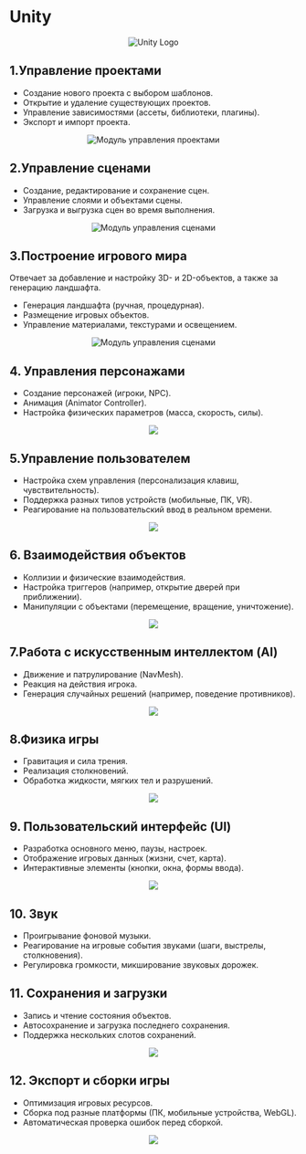 <h1>Unity</h1>
<p align="center">
  <img src="https://avatars.mds.yandex.net/i?id=2c475b93f7ad3f6e0b5a87e00deb1dba82c98555-12967326-images-thumbs&n=13" alt="Unity Logo" align="center">
</p>

<h2><b>1.Управление проектами</b></h2>

<ul>
  <li>Создание нового проекта с выбором шаблонов.</li>
  <li>Открытие и удаление существующих проектов.</li>
  <li>Управление зависимостями (ассеты, библиотеки, плагины).</li>
  <li>Экспорт и импорт проекта.</li>
</ul>
<p align="center">
  <img src="https://learn.microsoft.com/ru-ru/azure/communication-services/quickstarts/voice-video-calling/media/unity/create-a-new-project.png" alt="Модуль управления проектами">
</p>

<h2><b>2.Управление сценами</b></h2>
<ul>
  <li>Создание, редактирование и сохранение сцен.</li>
  <li>Управление слоями и объектами сцены.</li>
  <li>Загрузка и выгрузка сцен во время выполнения.</li>
</ul>
<p align="center">
  <img src="https://static.tildacdn.com/tild3865-6566-4130-b834-393435373630/aaf10af9c4089fb9be04.png" alt="Модуль управления сценами">
</p>
<h2><b>3.Построение игрового мира </b></h2>
<p> Отвечает за добавление и настройку 3D- и 2D-объектов, а также за генерацию ландшафта. </p>
<ul>
<li>Генерация ландшафта (ручная, процедурная). </li>
<li>Размещение игровых объектов. </li>
<li>Управление материалами, текстурами и освещением. </li>
</ul>
<p align="center">
  <img src="https://avatars.mds.yandex.net/i?id=d86be3a21246340b8fa17224fdcfc0f1_l-5291937-images-thumbs&n=13" alt="Модуль управления сценами">
</p>

<h2><b>4. Управления персонажами</b></h2>

<ul>
<li>Создание персонажей (игроки, NPC). </li>
<li>Анимация (Animator Controller). </li>
<li>Настройка физических параметров (масса, скорость, силы).</li>
</ul>
<p align="center">
  <img src="https://i.pinimg.com/originals/65/8b/47/658b47d5147d29eaab2be5aebfdd972f.png">
</p>

<h2><b>5.Управление пользователем</b></h2>

<ul>
<li>Настройка схем управления (персонализация клавиш, чувствительность).</li>
<li>Поддержка разных типов устройств (мобильные, ПК, VR).</li>
<li>Реагирование на пользовательский ввод в реальном времени.</li>
</ul>
<p align="center">
  <img src="https://avatars.mds.yandex.net/i?id=410d963881cddabb82d8a66d61dff1e6_l-4575627-images-thumbs&n=13">
</p>


<h2><b>6. Взаимодействия объектов</b></h2>

<ul>
<li>Коллизии и физические взаимодействия.</li>
<li>Настройка триггеров (например, открытие дверей при приближении).</li>
<li>Манипуляции с объектами (перемещение, вращение, уничтожение).</li>
</ul>

<p align="center">
  <img src="https://avatars.mds.yandex.net/i?id=3fe1318939749178fc0a0c4cffb8cf477661d5e5-6298174-images-thumbs&n=13">
</p>


<h2><b>7.Работа с искусственным интеллектом (AI)</b></h2>

<ul>
<li>Движение и патрулирование (NavMesh).</li>
<li>Реакция на действия игрока.</li>
<li>Генерация случайных решений (например, поведение противников).</li>
</ul>
<p align="center">
  <img src="https://i.gifer.com/LOFD.gif">
</p>

<h2><b>8.Физика игры</b></h2>
<ul>
<li>Гравитация и сила трения.</li>
<li>Реализация столкновений.</li>
<li>Обработка жидкости, мягких тел и разрушений.</li>
</ul>

<p align="center">
  <img src="https://i.ytimg.com/vi/wf9nadEEmtw/maxresdefault.jpg">
</p>

<h2><b>9. Пользовательский интерфейс (UI)</b></h2>

<ul>
<li>Разработка основного меню, паузы, настроек.</li>
<li>Отображение игровых данных (жизни, счет, карта).</li>
<li>Интерактивные элементы (кнопки, окна, формы ввода).</li>
</ul>

<p align="center">
  <img src="https://images.squarespace-cdn.com/content/v1/5169cf76e4b0f45e71c4409d/1483415817542-ZV51RLFORHL6IFY4EMZB/image-asset.png?format=1000w">
</p>
<h2><b>10. Звук</b></h2>
<ul>
<li>Проигрывание фоновой музыки.</li>
<li>Реагирование на игровые события звуками (шаги, выстрелы, столкновения).</li>
<li>Регулировка громкости, микширование звуковых дорожек.</li>
</ul> 

<h2><b>11. Сохранения и загрузки</b></h2>

<ul>
<li>Запись и чтение состояния объектов.</li>
<li>Автосохранение и загрузка последнего сохранения.</li>
<li>Поддержка нескольких слотов сохранений.</li>

</ul> 
<p align="center">
  <img src="https://i.ytimg.com/vi/VJh_kRdFxko/maxresdefault.jpg">
</p>

<h2><b>12. Экспорт и сборки игры</b></h2>

<ul>
<li>Оптимизация игровых ресурсов.
<li>Сборка под разные платформы (ПК, мобильные устройства, WebGL).
<li>Автоматическая проверка ошибок перед сборкой.
</ul> 

<p align="center">
  <img src="https://avatars.mds.yandex.net/i?id=4e042132c9989a36c0158351b50ee003d10d702a-12626686-images-thumbs&n=13">
</p>


